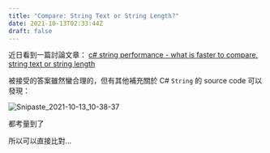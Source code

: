 ```yaml
---
title: "Compare: String Text or String Length?"
date: 2021-10-13T02:33:44Z
draft: false
---
```


近日看到一篇討論文章：
[c# string performance - what is faster to compare, string text or string length](https://stackoverflow.com/questions/3652036/c-sharp-string-performance-what-is-faster-to-compare-string-text-or-string-le)

被接受的答案雖然蠻合理的，但有其他補充關於 C# `String` 的 source code 可以發現：

![Snipaste_2021-10-13_10-38-37](https://i.imgur.com/SpPfwpb.png)

都考量到了

所以可以直接比對...
